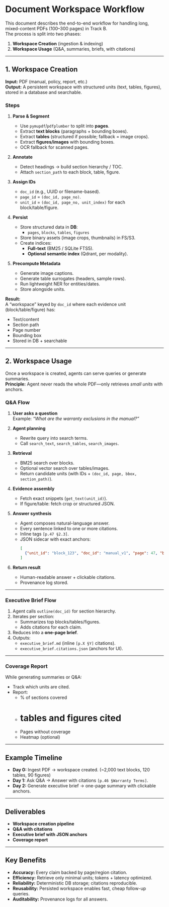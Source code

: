 # Document Workspace Workflow

This document describes the end-to-end workflow for handling long, mixed-content PDFs (100–300 pages) in Track B.  
The process is split into two phases:

1. **Workspace Creation** (ingestion & indexing)  
2. **Workspace Usage** (Q&A, summaries, briefs, with citations)

---

## 1. Workspace Creation

**Input:** PDF (manual, policy, report, etc.)  
**Output:** A persistent workspace with structured units (text, tables, figures), stored in a database and searchable.

### Steps

1. **Parse & Segment**
   - Use `pymupdf`/`pdfplumber` to split into **pages**.
   - Extract **text blocks** (paragraphs + bounding boxes).
   - Extract **tables** (structured if possible; fallback = image crops).
   - Extract **figures/images** with bounding boxes.
   - OCR fallback for scanned pages.

2. **Annotate**
   - Detect headings → build section hierarchy / TOC.
   - Attach `section_path` to each block, table, figure.

3. **Assign IDs**
   - `doc_id` (e.g., UUID or filename-based).  
   - `page_id` = `(doc_id, page_no)`.  
   - `unit_id` = `(doc_id, page_no, unit_index)` for each block/table/figure.  

4. **Persist**
   - Store structured data in **DB**:
     - `pages`, `blocks`, `tables`, `figures`
   - Store binary assets (image crops, thumbnails) in FS/S3.
   - Create indices:
     - **Full-text** (BM25 / SQLite FTS5).
     - **Optional semantic index** (Qdrant, per modality).

5. **Precompute Metadata**
   - Generate image captions.
   - Generate table surrogates (headers, sample rows).
   - Run lightweight NER for entities/dates.
   - Store alongside units.

**Result:**  
A “workspace” keyed by `doc_id` where each evidence unit (block/table/figure) has:
- Text/content
- Section path
- Page number
- Bounding box
- Stored in DB + searchable

---

## 2. Workspace Usage

Once a workspace is created, agents can serve queries or generate summaries.  
**Principle:** Agent never reads the whole PDF—only retrieves *small units* with anchors.

### Q&A Flow

1. **User asks a question**  
   Example: *“What are the warranty exclusions in the manual?”*

2. **Agent planning**
   - Rewrite query into search terms.
   - Call `search_text`, `search_tables`, `search_images`.

3. **Retrieval**
   - BM25 search over blocks.
   - Optional vector search over tables/images.
   - Return candidate units (with IDs + `(doc_id, page, bbox, section_path)`).

4. **Evidence assembly**
   - Fetch exact snippets (`get_text(unit_id)`).
   - If figure/table: fetch crop or structured JSON.

5. **Answer synthesis**
   - Agent composes natural-language answer.  
   - Every sentence linked to one or more citations.  
   - Inline tags `[p.47 §2.3]`.  
   - JSON sidecar with exact anchors:
     ```json
     [
       {"unit_id": "block_123", "doc_id": "manual_v1", "page": 47, "bbox": [100,200,400,250]}
     ]
     ```

6. **Return result**
   - Human-readable answer + clickable citations.  
   - Provenance log stored.

---

### Executive Brief Flow

1. Agent calls `outline(doc_id)` for section hierarchy.
2. Iterates per section:
   - Summarizes top blocks/tables/figures.
   - Adds citations for each claim.
3. Reduces into a **one-page brief**.
4. Outputs:
   - `executive_brief.md` (inline `[p.X §Y]` citations).
   - `executive_brief.citations.json` (anchors for UI).

---

### Coverage Report

While generating summaries or Q&A:
- Track which units are cited.  
- Report:
  - % of sections covered
  - # tables and figures cited
  - Pages without coverage
  - Heatmap (optional)

---

## Example Timeline

- **Day 0:** Ingest PDF → workspace created. (~2,000 text blocks, 120 tables, 90 figures)  
- **Day 1:** Ask Q&A → Answer with citations `[p.46 §Warranty Terms]`.  
- **Day 2:** Generate executive brief → one-page summary with clickable anchors.  

---

## Deliverables

- **Workspace creation pipeline**  
- **Q&A with citations**  
- **Executive brief with JSON anchors**  
- **Coverage report**  

---

## Key Benefits

- **Accuracy:** Every claim backed by page/region citation.  
- **Efficiency:** Retrieve only minimal units; tokens + latency optimized.  
- **Reliability:** Deterministic DB storage; citations reproducible.  
- **Reusability:** Persisted workspace enables fast, cheap follow-up queries.  
- **Auditability:** Provenance logs for all answers.